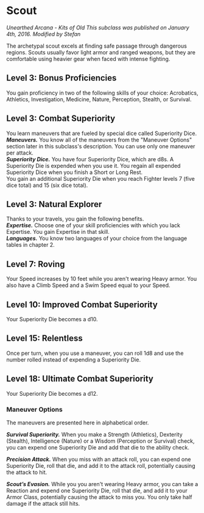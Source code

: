 # Scout
*Unearthed Arcana - Kits of Old*
*This subclass was published on January 4th, 2016.*
*Modified by Stefan*

The archetypal scout excels at finding safe passage through dangerous regions. Scouts usually favor light armor and ranged weapons, but they are comfortable using heavier gear when faced with intense fighting.

## Level 3: Bonus Proficiencies
You gain proficiency in two of the following skills of your choice: Acrobatics, Athletics, Investigation, Medicine, Nature, Perception, Stealth, or Survival.

## Level 3: Combat Superiority
You learn maneuvers that are fueled by special dice called Superiority Dice.  
***Maneuvers.*** You know all of the maneuvers from the "Maneuver Options" section later in this subclass's description. You can use only one maneuver per attack.  
***Superiority Dice.*** You have four Superiority Dice, which are d8s. A Superiority Die is expended when you use it. You regain all expended Superiority Dice when you finish a Short or Long Rest.  
You gain an additional Superiority Die when you reach Fighter levels 7 (five dice total) and 15 (six dice total).

## Level 3: Natural Explorer
Thanks to your travels, you gain the following benefits.  
***Expertise.*** Choose one of your skill proficiencies with which you lack Expertise. You gain Expertise in that skill.  
***Languages.*** You know two languages of your choice from the language tables in chapter 2.

## Level 7: Roving
Your Speed increases by 10 feet while you aren't wearing Heavy armor. You also have a Climb Speed and a Swim Speed equal to your Speed.

## Level 10: Improved Combat Superiority
Your Superiority Die becomes a d10.

## Level 15: Relentless
Once per turn, when you use a maneuver, you can roll 1d8 and use the number rolled instead of expending a Superiority Die.

## Level 18: Ultimate Combat Superiority
Your Superiority Die becomes a d12.


### Maneuver Options
The maneuvers are presented here in alphabetical order.

***Survival Superiority.*** When you make a Strength (Athletics), Dexterity (Stealth), Intelligence (Nature) or a Wisdom (Perception or Survival) check, you can expend one Superiority Die and add that die to the ability check.

***Precision Attack.*** When you miss with an attack roll, you can expend one Superiority Die, roll that die, and add it to the attack roll, potentially causing the attack to hit.

***Scout’s Evasion.*** While you you aren't wearing Heavy armor, you can take a Reaction and expend one Superiority Die, roll that die, and add it to your Armor Class, potentially causing the attack to miss you. You only take half damage if the attack still hits.